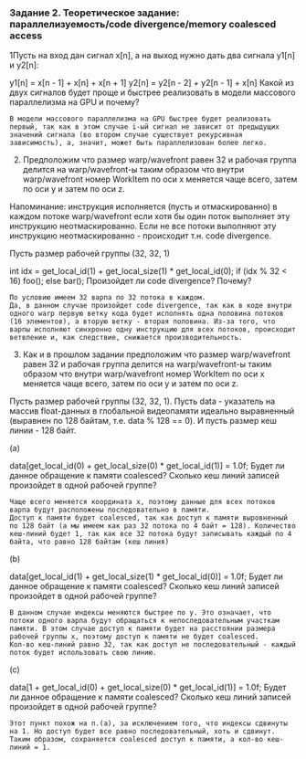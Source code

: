 ### Задание 2. Теоретическое задание: параллелизуемость/code divergence/memory coalesced access

1Пусть на вход дан сигнал x[n], а на выход нужно дать два сигнала y1[n] и y2[n]:

y1[n] = x[n - 1] + x[n] + x[n + 1]
y2[n] = y2[n - 2] + y2[n - 1] + x[n]
Какой из двух сигналов будет проще и быстрее реализовать в модели массового параллелизма на GPU и почему?

```
В модели массового параллелизма на GPU быстрее будет реализовать первый, так как в этом случае i-ый сигнал не зависит от предыдущих значений сигнала (во втором случае существует рекурсивная зависимость), а, значит, может быть параллелизован более легко. 
```

2) Предположим что размер warp/wavefront равен 32 и рабочая группа делится на warp/wavefront-ы таким образом что внутри warp/wavefront номер WorkItem по оси x меняется чаще всего, затем по оси y и затем по оси z.

Напоминание: инструкция исполняется (пусть и отмаскированно) в каждом потоке warp/wavefront если хотя бы один поток выполняет эту инструкцию неотмаскированно. Если не все потоки выполняют эту инструкцию неотмаскированно - происходит т.н. code divergence.

Пусть размер рабочей группы (32, 32, 1)

int idx = get_local_id(1) + get_local_size(1) * get_local_id(0);
if (idx % 32 < 16)
foo();
else
bar();
Произойдет ли code divergence? Почему?

```
По условию имеем 32 варпа по 32 потока в каждом. 
Да, в данном случае произойдет code divergence, так как в коде внутри одного warp первую ветку кода будет исполнять одна половина потоков (16 элементов), а вторую ветку - вторая половина. Из-за того, что варпы исполняют синхронно одну инструкцию для всех потоков, происходит ветвление и, как следствие, снижается производительность.
```

3) Как и в прошлом задании предположим что размер warp/wavefront равен 32 и рабочая группа делится на warp/wavefront-ы таким образом что внутри warp/wavefront номер WorkItem по оси x меняется чаще всего, затем по оси y и затем по оси z.

Пусть размер рабочей группы (32, 32, 1). Пусть data - указатель на массив float-данных в глобальной видеопамяти идеально выравненный (выравнен по 128 байтам, т.е. data % 128 == 0). И пусть размер кеш линии - 128 байт.

(a)

data[get_local_id(0) + get_local_size(0) * get_local_id(1)] = 1.0f;
Будет ли данное обращение к памяти coalesced? Сколько кеш линий записей произойдет в одной рабочей группе?

```
Чаще всего меняется координата x, поэтому данные для всех потоков варпа будут расположены последовательно в памяти.
Доступ к памяти будет coalesced, так как доступ к памяти выровненный по 128 байт (а мы имеем как раз 32 потока по 4 байт = 128). Количество кеш-линий будет 1, так как все 32 потока будут записывать каждый по 4 байта, что равно 128 байтам (кеш линия)
```

(b)

data[get_local_id(1) + get_local_size(1) * get_local_id(0)] = 1.0f;
Будет ли данное обращение к памяти coalesced? Сколько кеш линий записей произойдет в одной рабочей группе?

```
В данном случае индексы меняются быстрее по y. Это означает, что потоки одного варпа будут обращаться к непоследовательным участкам памяти. В этом случае доступ к памяти будет на расстоянии размера рабочей группы x, поэтому доступ к памяти не будет coalesced.
Кол-во кеш-линий равно 32, так как доступ не последовательный - каждый поток будет использовать свою линию.
```

(c)

data[1 + get_local_id(0) + get_local_size(0) * get_local_id(1)] = 1.0f;
Будет ли данное обращение к памяти coalesced? Сколько кеш линий записей произойдет в одной рабочей группе?

```
Этот пункт похож на п.(а), за исключением того, что индексы сдвинуты на 1. Но доступ будет все равно последовательный, хоть и сдвинут.
Таким образом, сохраняется coalesced доступ к памяти, а кол-во кеш-линий = 1.
```